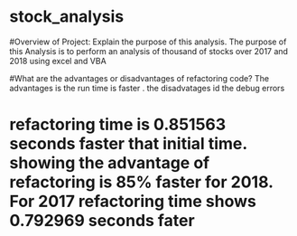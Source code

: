 # stock_analysis
#Overview of Project: Explain the purpose of this analysis.
The purpose of this Analysis is to perform an analysis of thousand of stocks over 2017 and 2018 using excel and VBA 


#What are the advantages or disadvantages of refactoring code?
The advantages is the run time is faster . the disadvatages id the debug errors 

# refactoring time is 0.851563 seconds  faster that initial time. showing the advantage of refactoring is 85% faster for 2018. For 2017 refactoring time shows 0.792969 seconds fater 
